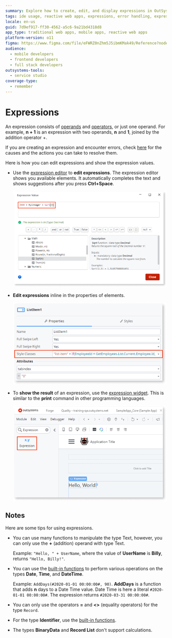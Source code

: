 ```yaml
---
summary: Explore how to create, edit, and display expressions in OutSystems 11 (O11) using various built-in tools and functions.
tags: ide usage, reactive web apps, expressions, error handling, expression editor
locale: en-us
guid: 7d9ef917-ff30-4562-a5c6-9a21bd4318d8
app_type: traditional web apps, mobile apps, reactive web apps
platform-version: o11
figma: https://www.figma.com/file/eFWRZ0nZhm5J5ibmKMak49/Reference?node-id=609:456
audience:
  - mobile developers
  - frontend developers
  - full stack developers
outsystems-tools:
  - service studio
coverage-type:
  - remember
---
```


# Expressions

An expression consists of [operands](../../../ref/logic/expressions/operands.md) and [operators](../../../ref/logic/expressions/operators.md), or just one operand. For example, **n + 1** is an expression with two operands, **n** and **1**, joined by the addition operator +. 

If you are creating an expression and encounter errors, check [here](../../../ref/errors-and-warnings/errors/invalid-expression-error.md) for the causes and the actions you can take to resolve them. 

Here is how you can edit expressions and show the expression values.

* Use the [expression editor](../../../building-apps/logic/expression-editor.md) to **edit expressions**. The expression editor shows you available elements. It automatically completes the text and shows suggestions after you press **Ctrl+Space**.

    ![Screenshot of the expression editor interface showing available elements and autocomplete suggestions](images/expression-editor-ss.png "Expression Editor Screenshot")

* **Edit expressions** inline in the properties of elements.

    ![Screenshot of inline expression editing within the properties of an element](images/expression-inline-ss.png "Inline Expression Editing Screenshot")

* To **show the result** of an expression, use the [expression widget](../../lang/auto/servicestudio-plugin-nrwidgets-expression.md). This is similar to the **print** command in other programming languages.

    ![Screenshot of the expression widget used to display the result of an expression](images/expression-widget-ss.png "Expression Widget Screenshot")


## Notes

Here are some tips for using expressions.

* You can use  many functions to manipulate the type Text, however, you can only use the  **+** (addition) operand with type Text. 

    Example: `"Hello, " + UserName`, where the value of **UserName** is **Billy**, returns `"Hello, Billy!"`. 

* You can use the [built-in functions](<../../lang/auto/builtinfunction-date-and-time.md>) to perform various operations on the types **Date**, **Time**, and **DateTime**.

    Example: `AddDays(#2020-01-01 00:00:00#, 90)`. **AddDays** is a function that adds **n** days to a Date Time value. Date Time is here a literal `#2020-01-01 00:00:00#`. The expression returns `#2020-03-31 00:00:00#`.

* You can only use the operators **=** and **&lt;&gt;** (equality operators) for the type `Record`.

* For the type **Identifier**, use the [built-in functions](<../../lang/auto/builtinfunction-data-conversion.md>). 

* The types **BinaryData** and **Record List** don't support calculations.
